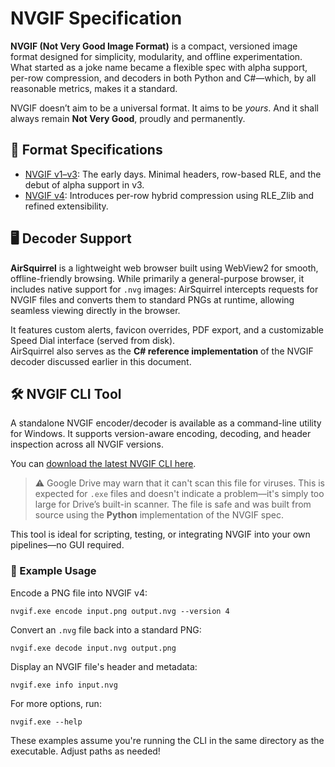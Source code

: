 # NVGIF Specification

**NVGIF (Not Very Good Image Format)** is a compact, versioned image format designed for simplicity, modularity, and offline experimentation. What started as a joke name became a flexible spec with alpha support, per-row compression, and decoders in both Python and C#—which, by all reasonable metrics, makes it a standard.

NVGIF doesn’t aim to be a universal format. It aims to be *yours*. And it shall always remain **Not Very Good**, proudly and permanently.

## 📄 Format Specifications

- [NVGIF v1–v3](v123.md): The early days. Minimal headers, row-based RLE, and the debut of alpha support in v3.
- [NVGIF v4](v4.md): Introduces per-row hybrid compression using RLE_Zlib and refined extensibility.

## 🖥️ Decoder Support

**AirSquirrel** is a lightweight web browser built using WebView2 for smooth, offline-friendly browsing. While primarily a general-purpose browser, it includes native support for `.nvg` images: AirSquirrel intercepts requests for NVGIF files and converts them to standard PNGs at runtime, allowing seamless viewing directly in the browser.

It features custom alerts, favicon overrides, PDF export, and a customizable Speed Dial interface (served from disk).  
AirSquirrel also serves as the **C# reference implementation** of the NVGIF decoder discussed earlier in this document.

## 🛠️ NVGIF CLI Tool

A standalone NVGIF encoder/decoder is available as a command-line utility for Windows. It supports version-aware encoding, decoding, and header inspection across all NVGIF versions.

You can [download the latest NVGIF CLI here](https://drive.google.com/uc?export=download&id=1oGu3PTlAsCwdeyNMOkjsmXBtXkHHcn8u).

> ⚠️ Google Drive may warn that it can't scan this file for viruses. This is expected for `.exe` files and doesn't indicate a problem—it's simply too large for Drive’s built-in scanner. The file is safe and was built from source using the **Python** implementation of the NVGIF spec.

This tool is ideal for scripting, testing, or integrating NVGIF into your own pipelines—no GUI required.

### 🔧 Example Usage

Encode a PNG file into NVGIF v4:
```batch
nvgif.exe encode input.png output.nvg --version 4
```

Convert an `.nvg` file back into a standard PNG:
```batch
nvgif.exe decode input.nvg output.png
```

Display an NVGIF file's header and metadata:
```batch
nvgif.exe info input.nvg
```

For more options, run:
```batch
nvgif.exe --help
```

These examples assume you're running the CLI in the same directory as the executable. Adjust paths as needed!
